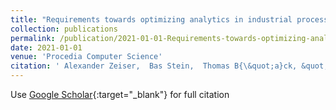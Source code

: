 ```yaml
---
title: "Requirements towards optimizing analytics in industrial processes"
collection: publications
permalink: /publication/2021-01-01-Requirements-towards-optimizing-analytics-in-industrial-processes
date: 2021-01-01
venue: 'Procedia Computer Science'
citation: ' Alexander Zeiser,  Bas Stein,  Thomas B{\&quot;a}ck, &quot;Requirements towards optimizing analytics in industrial processes.&quot; Procedia Computer Science, 2021.'
---
```

Use [Google Scholar](https://scholar.google.com/scholar?q=Requirements+towards+optimizing+analytics+in+industrial+processes){:target="_blank"} for full citation